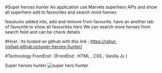 #Super heroes hunter
An application use Marvels superhero APIs and show all superhero add to favourites and search more heroes

feautures added into, add and remove from favourite.
have an another tab of favourite to show all favourites hero
We can search more heroes from search feild and can be check details

#Host :
Its hosted on github with this link :  https://rahul-nishad.github.io/super-heroes-hunter/

#Technology
FrontEnd : (FrontEnd : HTML , CSS , Vanilla Js )


Super heroes hunter
![super hero hunter](https://github.com/Rahul-Nishad/super-heroes-hunter/assets/123461911/c2731483-5732-4e6b-b4e4-ea85c7912f39)
